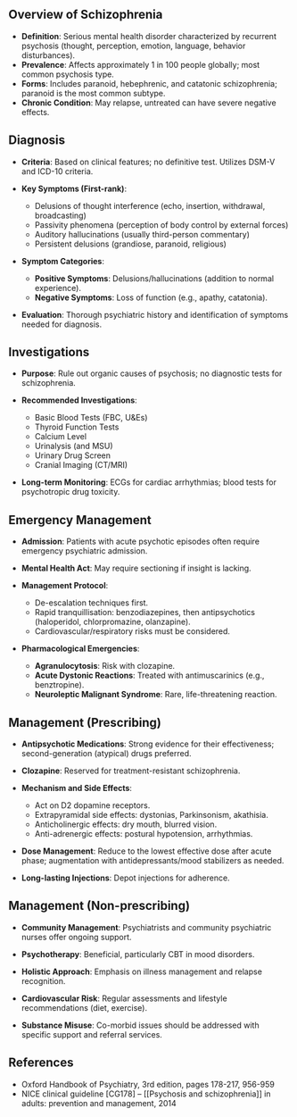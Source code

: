 ## Overview of Schizophrenia
- **Definition**: Serious mental health disorder characterized by recurrent psychosis (thought, perception, emotion, language, behavior disturbances).
- **Prevalence**: Affects approximately 1 in 100 people globally; most common psychosis type.
- **Forms**: Includes paranoid, hebephrenic, and catatonic schizophrenia; paranoid is the most common subtype.
- **Chronic Condition**: May relapse, untreated can have severe negative effects.

## Diagnosis
- **Criteria**: Based on clinical features; no definitive test. Utilizes DSM-V and ICD-10 criteria.
- **Key Symptoms (First-rank)**:
  - Delusions of thought interference (echo, insertion, withdrawal, broadcasting)
  - Passivity phenomena (perception of body control by external forces)
  - Auditory hallucinations (usually third-person commentary)
  - Persistent delusions (grandiose, paranoid, religious)

- **Symptom Categories**:
  - **Positive Symptoms**: Delusions/hallucinations (addition to normal experience).
  - **Negative Symptoms**: Loss of function (e.g., apathy, catatonia).

- **Evaluation**: Thorough psychiatric history and identification of symptoms needed for diagnosis.

## Investigations
- **Purpose**: Rule out organic causes of psychosis; no diagnostic tests for schizophrenia.
- **Recommended Investigations**:
  - Basic Blood Tests (FBC, U&Es)
  - Thyroid Function Tests
  - Calcium Level
  - Urinalysis (and MSU)
  - Urinary Drug Screen
  - Cranial Imaging (CT/MRI)

- **Long-term Monitoring**: ECGs for cardiac arrhythmias; blood tests for psychotropic drug toxicity.

## Emergency Management
- **Admission**: Patients with acute psychotic episodes often require emergency psychiatric admission.
- **Mental Health Act**: May require sectioning if insight is lacking.
- **Management Protocol**:
  - De-escalation techniques first.
  - Rapid tranquillisation: benzodiazepines, then antipsychotics (haloperidol, chlorpromazine, olanzapine).
  - Cardiovascular/respiratory risks must be considered.

- **Pharmacological Emergencies**:
  - **Agranulocytosis**: Risk with clozapine.
  - **Acute Dystonic Reactions**: Treated with antimuscarinics (e.g., benztropine).
  - **Neuroleptic Malignant Syndrome**: Rare, life-threatening reaction.

## Management (Prescribing)
- **Antipsychotic Medications**: Strong evidence for their effectiveness; second-generation (atypical) drugs preferred.
- **Clozapine**: Reserved for treatment-resistant schizophrenia.
- **Mechanism and Side Effects**:
  - Act on D2 dopamine receptors.
  - Extrapyramidal side effects: dystonias, Parkinsonism, akathisia.
  - Anticholinergic effects: dry mouth, blurred vision.
  - Anti-adrenergic effects: postural hypotension, arrhythmias.
  
- **Dose Management**: Reduce to the lowest effective dose after acute phase; augmentation with antidepressants/mood stabilizers as needed.
- **Long-lasting Injections**: Depot injections for adherence.

## Management (Non-prescribing)
- **Community Management**: Psychiatrists and community psychiatric nurses offer ongoing support.
- **Psychotherapy**: Beneficial, particularly CBT in mood disorders.
- **Holistic Approach**: Emphasis on illness management and relapse recognition.

- **Cardiovascular Risk**: Regular assessments and lifestyle recommendations (diet, exercise).
- **Substance Misuse**: Co-morbid issues should be addressed with specific support and referral services.

## References
- Oxford Handbook of Psychiatry, 3rd edition, pages 178-217, 956-959
- NICE clinical guideline [CG178] – [[Psychosis and schizophrenia]] in adults: prevention and management, 2014